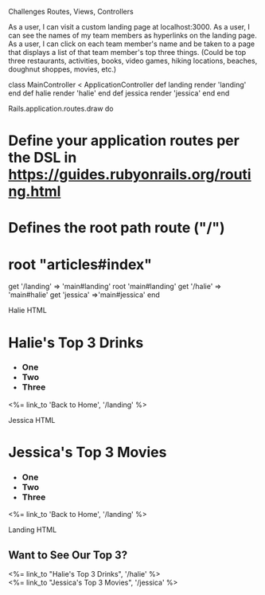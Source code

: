 Challenges
Routes, Views, Controllers

As a user, I can visit a custom landing page at localhost:3000.
As a user, I can see the names of my team members as hyperlinks on the landing page.
As a user, I can click on each team member's name and be taken to a page that displays a list of that team member's top three things. (Could be top three restaurants, activities, books, video games, hiking locations, beaches, doughnut shoppes, movies, etc.)


class MainController < ApplicationController
    def landing
        render 'landing'
    end
    def halie
        render 'halie'
    end
    def jessica
        render 'jessica'
    end
end

Rails.application.routes.draw do
  # Define your application routes per the DSL in https://guides.rubyonrails.org/routing.html

  # Defines the root path route ("/")
  # root "articles#index"
  get '/landing' => 'main#landing'
  root 'main#landing'
  get '/halie' => 'main#halie'
  get 'jessica' =>'main#jessica'
end

Halie HTML
<h1> Halie's Top 3 Drinks </h1>
<h3>
    <ul>
        <li>One</li>
        <li>Two</li>
        <li>Three</li>
    </ul>
</h3>

<%= link_to 'Back to Home', '/landing' %>

Jessica HTML
<h1> Jessica's Top 3 Movies </h1>
<h3>
    <ul>
        <li>One</li>
        <li>Two</li>
        <li>Three</li>
    </ul>
</h3>

<%= link_to 'Back to Home', '/landing' %>

Landing HTML
<h2> Want to See Our Top 3? </h2>
<%= link_to "Halie's Top 3 Drinks", '/halie' %>
<div>
<%= link_to "Jessica's Top 3 Movies", '/jessica' %>
</div>
